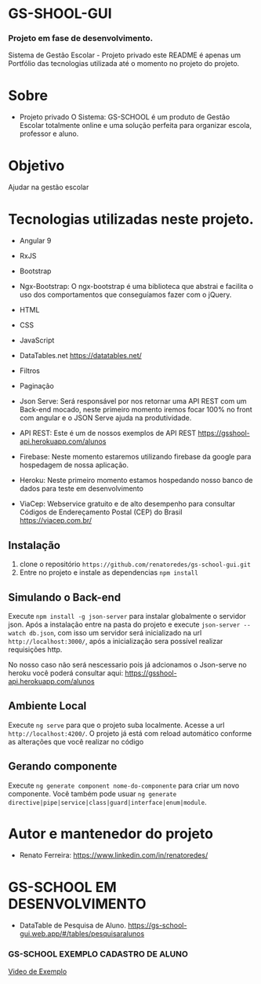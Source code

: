# GS-SHOOL-GUI
### Projeto em fase de desenvolvimento.
Sistema de Gestão Escolar - Projeto privado este README é apenas um Portfólio das tecnologias utilizada até o momento no projeto do projeto.

# Sobre
* Projeto privado O Sistema: GS-SCHOOL é um produto de Gestão Escolar totalmente online e uma solução perfeita para organizar escola, professor e aluno.

# Objetivo
Ajudar na gestão escolar

# Tecnologias utilizadas neste projeto.

* Angular 9
* RxJS
* Bootstrap
* Ngx-Bootstrap: O ngx-bootstrap é uma biblioteca que abstrai e facilita o uso dos comportamentos que conseguíamos fazer com o jQuery.
* HTML
* CSS
* JavaScript
* DataTables.net https://datatables.net/
* Filtros
* Paginação 
* Json Serve: Será responsável por nos retornar uma API REST com um Back-end mocado, neste primeiro momento iremos focar 100% no front com angular e o JSON Serve ajuda na produtividade.
* API REST: Este é um de nossos exemplos de API REST https://gsshool-api.herokuapp.com/alunos

* Firebase: Neste momento estaremos utilizando firebase da google para hospedagem de nossa aplicação.
* Heroku: Neste primeiro momento estamos hospedando nosso banco de dados para teste em desenvolvimento
* ViaCep: Webservice gratuito e de alto desempenho para consultar Códigos de Endereçamento Postal (CEP) do Brasil https://viacep.com.br/

## Instalação

1. clone o repositório `https://github.com/renatoredes/gs-school-gui.git`
2. Entre no projeto e instale as dependencias `npm install`

## Simulando o Back-end

Execute `npm install -g json-server` para instalar globalmente o servidor json. Após a instalação entre na pasta do projeto e execute `json-server --watch db.json`, com isso um servidor será inicializado na url `http://localhost:3000/`, após a inicialização sera possível realizar requisições http.

No nosso caso não será nescessario pois já adcionamos o Json-serve no heroku você poderá consultar aqui: https://gsshool-api.herokuapp.com/alunos

## Ambiente Local

Execute `ng serve` para que o projeto suba localmente. Acesse a url `http://localhost:4200/`. O projeto já está com reload automático conforme as alterações que você realizar no código

## Gerando componente

Execute `ng generate component nome-do-componente` para criar um novo componente. Você também pode usuar `ng generate directive|pipe|service|class|guard|interface|enum|module`.

# Autor e mantenedor do projeto
* Renato Ferreira: https://www.linkedin.com/in/renatoredes/

# GS-SCHOOL EM DESENVOLVIMENTO
* DataTable de Pesquisa de Aluno.
https://gs-school-gui.web.app/#/tables/pesquisaralunos

### GS-SCHOOL EXEMPLO CADASTRO DE ALUNO
[Video de Exemplo ](https://www.youtube.com/watch?v=eWn0fdsDP4E)
